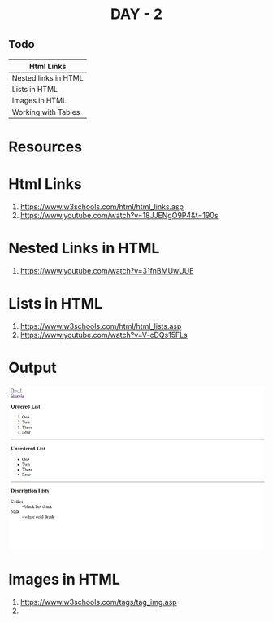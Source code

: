 # <div align="center" >DAY - 2</div>


## Todo
Html Links | 
------------ | 
Nested links in HTML |
Lists in HTML |
Images in HTML   |
Working with Tables |

# Resources
# Html Links
1. <a href="https://www.w3schools.com/html/html_links.asp">https://www.w3schools.com/html/html_links.asp</a>
2. <a href="https://www.youtube.com/watch?v=18JJENgO9P4&t=190s">https://www.youtube.com/watch?v=18JJENgO9P4&t=190s</a>

# Nested Links in HTML
1. <a href="https://www.youtube.com/watch?v=31fnBMUwUUE">https://www.youtube.com/watch?v=31fnBMUwUUE</a>

# Lists in HTML
1. <a href="https://www.w3schools.com/html/html_lists.asp">https://www.w3schools.com/html/html_lists.asp</a>
2. <a href="https://www.youtube.com/watch?v=V-cDQs15FLs">https://www.youtube.com/watch?v=V-cDQs15FLs</a>

# Output 
![Image of Day -2](https://github.com/madhukarmayank/100DAYOFCODE/blob/main/Day%20-2/output.jpg)

# Images in HTML
1. <a href="https://www.w3schools.com/tags/tag_img.asp">https://www.w3schools.com/tags/tag_img.asp</a>
2. 
